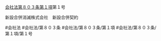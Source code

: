 [会社法第８０３条第１項](会社法＿＿＿＿第８０３条第１項)第１号

新設合併消滅株式会社　新設合併契約


#会社法
#会社法/第８０３条
#会社法/第８０３条/第１項
#会社法/第８０３条/第１項/第１号
